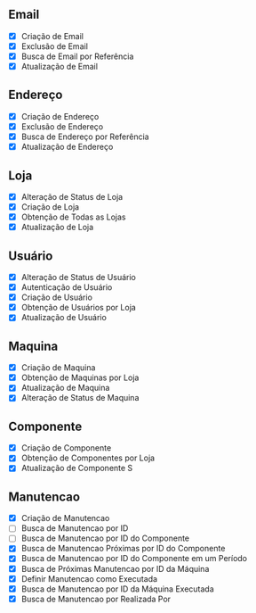 ## Email
- [x] Criação de Email
- [x] Exclusão de Email
- [x] Busca de Email por Referência
- [x] Atualização de Email

## Endereço
- [x] Criação de Endereço
- [x] Exclusão de Endereço
- [x] Busca de Endereço por Referência
- [x] Atualização de Endereço

## Loja
- [x] Alteração de Status de Loja
- [x] Criação de Loja
- [x] Obtenção de Todas as Lojas
- [x] Atualização de Loja

## Usuário
- [x] Alteração de Status de Usuário
- [x] Autenticação de Usuário
- [x] Criação de Usuário
- [x] Obtenção de Usuários por Loja
- [x] Atualização de Usuário

## Maquina
- [X] Criação de Maquina
- [X] Obtenção de Maquinas por Loja
- [X] Atualização de Maquina
- [X] Alteração de Status de Maquina

## Componente
- [X] Criação de Componente
- [X] Obtenção de Componentes por Loja
- [X] Atualização de Componente
S
## Manutencao
- [x] Criação de Manutencao
- [ ] Busca de Manutencao por ID
- [ ] Busca de Manutencao por ID do Componente
- [X] Busca de Manutencao Próximas por ID do Componente
- [X] Busca de Manutencao por ID do Componente em um Período
- [X] Busca de Próximas Manutencao por ID da Máquina
- [X] Definir Manutencao como Executada
- [X] Busca de Manutencao por ID da Máquina Executada
- [X] Busca de Manutencao por Realizada Por
